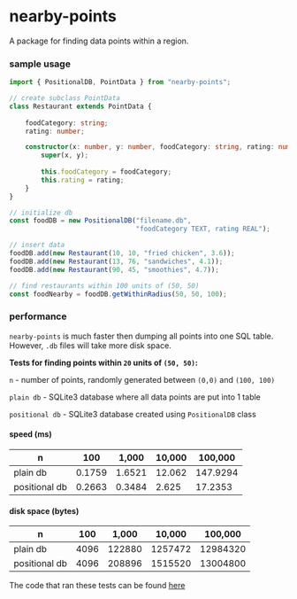 # nearby-points
A package for finding data points within a region.

### sample usage
```ts
import { PositionalDB, PointData } from "nearby-points";

// create subclass PointData 
class Restaurant extends PointData {
    
    foodCategory: string;
    rating: number;

    constructor(x: number, y: number, foodCategory: string, rating: number) {
        super(x, y);
        
        this.foodCategory = foodCategory;
        this.rating = rating;
    }
}

// initialize db
const foodDB = new PositionalDB("filename.db", 
                                "foodCategory TEXT, rating REAL");

// insert data
foodDB.add(new Restaurant(10, 10, "fried chicken", 3.6));
foodDB.add(new Restaurant(13, 76, "sandwiches", 4.1));
foodDB.add(new Restaurant(90, 45, "smoothies", 4.7));

// find restaurants within 100 units of (50, 50)
const foodNearby = foodDB.getWithinRadius(50, 50, 100);
```

### performance
`nearby-points` is much faster then dumping all points into one SQL table.
However, `.db` files will take more disk space.

**Tests for finding points within `20` units of `(50, 50)`:**

`n` - number of points, randomly generated between `(0,0)` and `(100, 100)`

`plain db` - SQLite3 database where all data points are put into 1 table

`positional db` - SQLite3 database created using `PositionalDB` class

#### speed (ms)
| n            | 100    | 1,000  | 10,000 | 100,000  |
| ------------ | ------ | ------ | ------ | -------- |
|plain db      | 0.1759 | 1.6521 | 12.062 | 147.9294 |
|positional db | 0.2663 | 0.3484 | 2.625  | 17.2353  |

#### disk space (bytes)
| n            | 100  | 1,000  | 10,000  | 100,000  |
| ------------ | ---- | ------ | ------- | -------- |
|plain db      | 4096 | 122880 | 1257472 | 12984320 |
|positional db | 4096 | 208896 | 1515520 | 13004800 |

The code that ran these tests can be found [here](https://github.com/troylu8/nearby-points/blob/master/samples/tests.ts)
